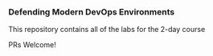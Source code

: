 ### Defending Modern DevOps Environments 

This repository contains all of the labs for the 2-day course

PRs Welcome!